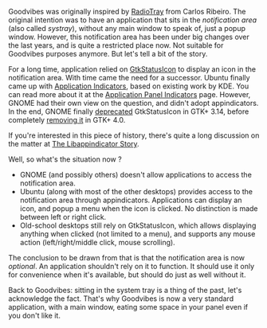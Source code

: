 Goodvibes was originally inspired by [RadioTray][] from Carlos Ribeiro. The original intention was to have an application that sits in the *notification area* (also called *systray*), without any main window to speak of, just a popup window. However, this notification area has been under big changes over the last years, and is quite a restricted place now. Not suitable for Goodvibes purposes anymore. But let's tell a bit of the story.

For a long time, application relied on [GtkStatusIcon][] to display an icon in the notification area. With time came the need for a successor. Ubuntu finally came up with [Application Indicators][], based on existing work by KDE. You can read more about it at the [Application Panel Indicators][] page. However, GNOME had their own view on the question, and didn't adopt appindicators. In the end, GNOME finally [deprecated][] GtkStatusIcon in GTK+ 3.14, before completely [removing it][] in GTK+ 4.0.

If you're interested in this piece of history, there's quite a long discussion on the matter at [The Libappindicator Story][].

Well, so what's the situation now ?

- GNOME (and possibly others) doesn't allow applications to access the notification area.
- Ubuntu (along with most of the other desktops) provides access to the notification area through appindicators. Applications can display an icon, and popup a menu when the icon is clicked. No distinction is made between left or right click.
- Old-school desktops still rely on GtkStatusIcon, which allows displaying anything when clicked (not limited to a menu), and supports any mouse action (left/right/middle click, mouse scrolling).

The conclusion to be drawn from that is that the notification area is now *optional*. An application shouldn't rely on it to function. It should use it only for convenience when it's available, but should do just as well without it.

Back to Goodvibes: sitting in the system tray is a thing of the past, let's acknowledge the fact. That's why Goodvibes is now a very standard application, with a main window, eating some space in your panel even if you don't like it.



[radiotray]: http://radiotray.sourceforge.net/
[gtkstatusicon]: https://developer.gnome.org/gtk3/stable/GtkStatusIcon.html
[application indicators]: https://unity.ubuntu.com/projects/appindicators/
[application panel indicators]: https://wiki.ubuntu.com/DesktopExperienceTeam/ApplicationIndicators
[deprecated]:  https://git.gnome.org/browse/gtk+/commit/?id=cab7dcde1bef1ea589a9f3c4d8512e59ade8a4a2
[removing it]: https://git.gnome.org/browse/gtk+/commit/?id=d2a8667f835ddce4ac88b9bee143556f9efa93c4
[the libappindicator story]: https://bethesignal.org/blog/2011/03/12/the-libappindicator-story/
